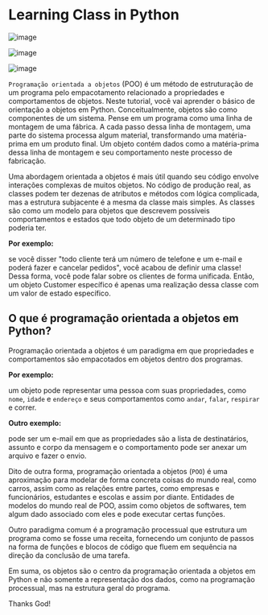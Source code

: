 # Learning Class in Python

![image](https://user-images.githubusercontent.com/69597971/155827239-daf38856-e511-43cc-b77a-950b027c7a60.png)

![image](https://user-images.githubusercontent.com/69597971/155855857-0aed83bf-3987-4f79-9fc7-98dc1a9954c4.png)

![image](https://user-images.githubusercontent.com/69597971/155855881-705956d9-47c2-46aa-b8e5-0ca38caff673.png)


``Programação orientada a objetos`` (POO) é um método de estruturação de um programa pelo empacotamento relacionado a propriedades e comportamentos de objetos. Neste tutorial, você vai aprender o básico de orientação a objetos em Python. Conceitualmente, objetos são como componentes de um sistema. Pense em um programa como uma linha de montagem de uma fábrica. A cada passo dessa linha de montagem, uma parte do sistema processa algum material, transformando uma matéria-prima em um produto final. Um objeto contém dados como a matéria-prima dessa linha de montagem e seu comportamento neste processo de fabricação.  

Uma abordagem orientada a objetos é mais útil quando seu código envolve interações complexas de muitos objetos. No código de produção real, as classes podem ter dezenas de atributos e métodos com lógica complicada, mas a estrutura subjacente é a mesma da classe mais simples. As classes são como um modelo para objetos que descrevem possíveis comportamentos e estados que todo objeto de um determinado tipo poderia ter. 

**Por exemplo:**

se você disser "todo cliente terá um número de telefone e um e-mail e poderá fazer e cancelar pedidos", você acabou de definir uma classe! Dessa forma, você pode falar sobre os clientes de forma unificada. Então, um objeto Customer específico é apenas uma realização dessa classe com um valor de estado específico.

## O que é programação orientada a objetos em Python?

Programação orientada a objetos é um paradigma em que propriedades e comportamentos são empacotados em objetos dentro dos programas.

**Por exemplo:** 

um objeto pode representar uma pessoa com suas propriedades, como ``nome``, ``idade`` e ``endereço`` e seus comportamentos como ``andar``, ``falar``, ``respirar`` e correr. 

**Outro exemplo:** 

pode ser um e-mail em que as propriedades são a lista de destinatários, assunto e corpo da mensagem e o comportamento pode ser anexar um arquivo e fazer o envio.


Dito de outra forma, programação orientada a objetos (``POO``) é uma aproximação para modelar de forma concreta coisas do mundo real, como carros, assim como as relações entre partes, como empresas e funcionários, estudantes e escolas e assim por diante. Entidades de modelos do mundo real de POO, assim como objetos de softwares, tem algum dado associado com eles e pode executar certas funções.

Outro paradigma comum é a programação processual que estrutura um programa como se fosse uma receita, fornecendo um conjunto de passos na forma de funções e blocos de código que fluem em sequência na direção da conclusão de uma tarefa.

Em suma, os objetos são o centro da programação orientada a objetos em Python e não somente a representação dos dados, como na programação processual, mas na estrutura geral do programa.








Thanks God!
